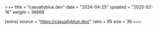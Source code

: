 +++
title = "casuallyblue.dev"
date = "2024-04-25"
updated = "2025-02-16"
weight = 38868

[extra]
source = "https://casuallyblue.dev/"
ratio = 95
size = 38
+++
